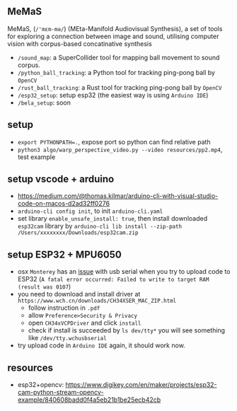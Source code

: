## MeMaS 

MeMaS, (`/'mɛm-mə/`) (MEta-Manifold Audiovisual Synthesis), a set of tools for exploring a connection between image and sound, utilising computer vision with corpus-based concatinative synthesis

- `/sound_map`: a SuperCollider tool for mapping ball movement to sound corpus.
- `/python_ball_tracking`: a Python tool for tracking ping-pong ball by `OpenCV`
- `/rust_ball_tracking`: a Rust tool for tracking ping-pong ball by `OpenCV`
- `/esp32_setup`: setup esp32 (the easiest way is using `Arduino IDE`)
- `/bela_setup`: soon


## setup
- `export PYTHONPATH=.`, expose port so python can find relative path   
- `python3 algo/warp_perspective_video.py --video resources/pp2.mp4`, test example


## setup vscode + arduino
- https://medium.com/@thomas.kilmar/arduino-cli-with-visual-studio-code-on-macos-d2ad32ff0276
- `arduino-cli config init`, to init `arduino-cli.yaml`
- set library `enable_unsafe_install: true`, then install downloaded `esp32cam` library by `arduino-cli lib install --zip-path /Users/xxxxxxxx/Downloads/esp32cam.zip`

## setup ESP32 + MPU6050
- osx `Monterey` has an [issue](https://github.com/espressif/esptool/issues/280) with usb serial when you try to upload code to ESP32 (`A fatal error occurred: Failed to write to target RAM (result was 0107`)
- you need to download and install driver at `https://www.wch.cn/downloads/CH34XSER_MAC_ZIP.html`
  - follow instruction in `.pdf`
  - allow `Preference>Security & Privacy`
  - open `CH34xVCPDriver` and click `install`
  - check if install is succeeded by `ls dev/tty*` you will see something like `/dev/tty.wchusbserial`
- try upload code in `Arduino IDE` again, it should work now.

## resources
- esp32+opencv: https://www.digikey.com/en/maker/projects/esp32-cam-python-stream-opencv-example/840608badd0f4a5eb21b1be25ecb42cb